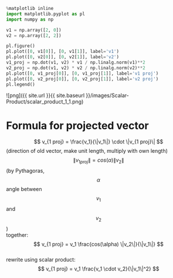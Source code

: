 

```python
%matplotlib inline
import matplotlib.pyplot as pl
import numpy as np
```


```python
v1 = np.array([2, 0])
v2 = np.array([2, 2])

pl.figure()
pl.plot([0, v1[0]], [0, v1[1]], label='v1')
pl.plot([0, v2[0]], [0, v2[1]], label='v2')
v1_proj = np.dot(v1, v2) * v1 / np.linalg.norm(v1)**2
v2_proj = np.dot(v1, v2) * v2 / np.linalg.norm(v2)**2
pl.plot([0, v1_proj[0]], [0, v1_proj[1]], label='v1 proj')
pl.plot([0, v2_proj[0]], [0, v2_proj[1]], label='v2 proj')
pl.legend()
```

![png]({{ site.url }}{{ site.baseurl }}/images/Scalar-Product/scalar_product_1_1.png)

# Formula for projected vector
$$ v_{1 proj} = \frac{v_1}{\|v_1\|} \cdot \|v_{1 proj}\| $$ (direction of old vector, make unit length, multiply with own length)  
$$ \|v_{1 proj}\| = cos(\alpha) \|v_2\| $$ (by Pythagoras, $$\alpha$$ angle between $$v_1$$ and $$v_2$$)  
together:  
$$ v_{1 proj} = v_1 \frac{cos(\alpha) \|v_2\|}{\|v_1\|} $$  
rewrite using scalar product:  
$$ v_{1 proj} = v_1 \frac{v_1 \cdot v_2}{\|v_1\|^2} $$

